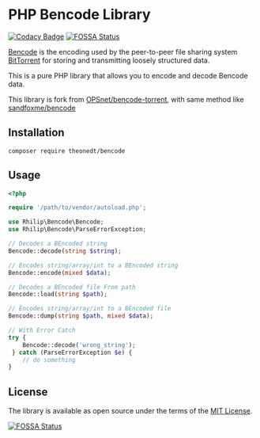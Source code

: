 # PHP Bencode Library
[![Codacy Badge](https://api.codacy.com/project/badge/Grade/14bb9525a5a343079e45d9501dac1b4c)](https://app.codacy.com/manual/rhilipruan/Bencode?utm_source=github.com&utm_medium=referral&utm_content=Rhilip/Bencode&utm_campaign=Badge_Grade_Dashboard)
[![FOSSA Status](https://app.fossa.io/api/projects/git%2Bgithub.com%2FRhilip%2FBencode.svg?type=shield)](https://app.fossa.io/projects/git%2Bgithub.com%2FRhilip%2FBencode?ref=badge_shield)


[Bencode](https://en.wikipedia.org/wiki/Bencode) is the encoding used by the peer-to-peer file sharing system
[BitTorrent](https://opensource.org/licenses/MIT) for storing and transmitting loosely structured data.

This is a pure PHP library that allows you to encode and decode Bencode data.

This library is fork from [OPSnet/bencode-torrent](https://github.com/OPSnet/bencode-torrent),
with same method like [sandfoxme/bencode](https://github.com/sandfoxme/bencode)

## Installation

```shell script
composer require theonedt/bencode
```

## Usage

```php
<?php

require '/path/to/vendor/autoload.php';

use Rhilip\Bencode\Bencode;
use Rhilip\Bencode\ParseErrorException;

// Decodes a BEncoded string
Bencode::decode(string $string);

// Encodes string/array/int to a BEncoded string
Bencode::encode(mixed $data);

// Decodes a BEncoded file From path
Bencode::load(string $path); 

// Encodes string/array/int to a BEncoded file
Bencode::dump(string $path, mixed $data); 

// With Error Catch
try {
    Bencode::decode('wrong_string');
 } catch (ParseErrorException $e) {
    // do something
} 
```

## License

The library is available as open source under the terms of the [MIT License](https://opensource.org/licenses/MIT).

[![FOSSA Status](https://app.fossa.io/api/projects/git%2Bgithub.com%2FRhilip%2FBencode.svg?type=large)](https://app.fossa.io/projects/git%2Bgithub.com%2FRhilip%2FBencode?ref=badge_large)